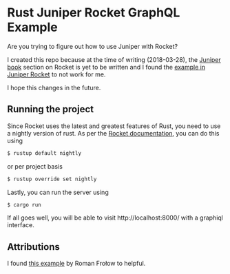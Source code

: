 # Rust Juniper Rocket GraphQL Example

Are you trying to figure out how to use Juniper with Rocket?

I created this repo because at the time of writing (2018-03-28), the [Juniper book](http://juniper.graphql.rs/) section on Rocket is yet to be written and I found the [example in Juniper Rocket](https://github.com/graphql-rust/juniper/tree/master/juniper_rocket/examples) to not work for me.

I hope this changes in the future.

## Running the project

Since Rocket uses the latest and greatest features of Rust, you need to use a nightly version of rust. As per the [Rocket documentation](https://rocket.rs/guide/getting-started/), you can do this using

```bash
$ rustup default nightly
```

or per project basis

```bash
$ rustup override set nightly
```

Lastly, you can run the server using

```bash
$ cargo run
```

If all goes well, you will be able to visit http://localhost:8000/ with a graphiql interface.

## Attributions

I found [this example](https://github.com/rofrol/rust-juniper-example) by Roman Frołow to helpful.
